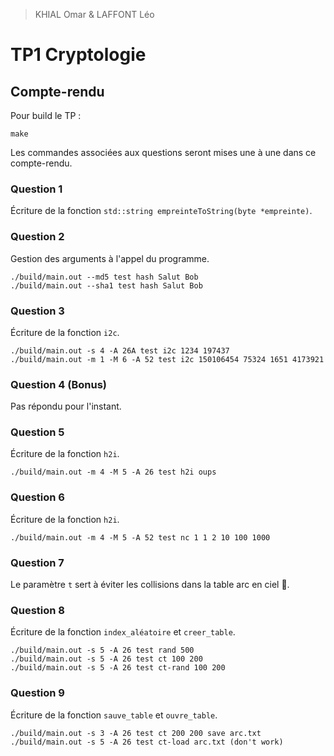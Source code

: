 > KHIAL Omar & LAFFONT Léo

# TP1 Cryptologie

## Compte-rendu

Pour build le TP :
```
make
```
Les commandes associées aux questions seront mises une à une dans ce compte-rendu.

### Question 1

Écriture de la fonction `std::string empreinteToString(byte *empreinte)`.

### Question 2

Gestion des arguments à l'appel du programme.
```
./build/main.out --md5 test hash Salut Bob
./build/main.out --sha1 test hash Salut Bob
```

### Question 3

Écriture de la fonction `i2c`.
```
./build/main.out -s 4 -A 26A test i2c 1234 197437
./build/main.out -m 1 -M 6 -A 52 test i2c 150106454 75324 1651 4173921
```

### Question 4 (Bonus)

Pas répondu pour l'instant.

### Question 5

Écriture de la fonction `h2i`.
```
./build/main.out -m 4 -M 5 -A 26 test h2i oups
```

### Question 6

Écriture de la fonction `h2i`.
```
./build/main.out -m 4 -M 5 -A 52 test nc 1 1 2 10 100 1000
```

### Question 7 

Le paramètre `t` sert à éviter les collisions dans la table arc en ciel 🌈.

### Question 8 

Écriture de la fonction `index_aléatoire` et `creer_table`.
```
./build/main.out -s 5 -A 26 test rand 500
./build/main.out -s 5 -A 26 test ct 100 200
./build/main.out -s 5 -A 26 test ct-rand 100 200
```

### Question 9

Écriture de la fonction `sauve_table` et `ouvre_table`.
```
./build/main.out -s 3 -A 26 test ct 200 200 save arc.txt
./build/main.out -s 5 -A 26 test ct-load arc.txt (don't work)
```
